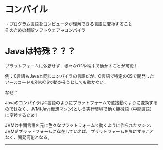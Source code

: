 # コンパイル
・プログラム言語をコンピュータが理解できる言語に変換すること   
そのための翻訳ソフトウェア→コンパイラ

# Javaは特殊？？？
プラットフォームに依存せず、様々なOSや端末で動かすことが可能！

例：C言語もJavaと同じコンパイラの言語だが、C言語で特定のOSで開発したソースコードを別のOSで動かそうとしても動かない。

なぜ？   

JavaのコンパイラはC言語のようにプラットフォームで直接動くように変換するのではなく、JVM(Java仮想マシン)という実行環境で動く機械語（中間言語）に変換するため！   

JVMは中間言語を元に色々なプラットフォームで動くように作られたマシン、JVMがプラットフォームに存在していれば、プラットフォームを気にすることなく、開発可能となる。

---



